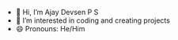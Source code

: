 - 👋 Hi, I’m Ajay Devsen P S
- 👀 I’m interested in coding and creating projects
- 😄 Pronouns: He/Him

<!---
AjayDevsenPS2/AjayDevsenPS2 is a ✨ special ✨ repository because its `README.md` (this file) appears on your GitHub profile.
You can click the Preview link to take a look at your changes.
--->
